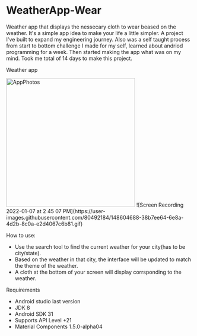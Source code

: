 # WeatherApp-Wear
Weather app that displays the nessecary cloth to wear beased on the weather. It's a simple app idea to make your life a little simpler. A project I've built to expand my engineering journey. Also was a self taught process from start to bottom challenge I made for my self, learned about andriod programming for a week. Then started making the app what was on my mind. Took me total of 14 days to make this project.

Weather app

<img width="347" alt="AppPhotos" src="https://user-images.githubusercontent.com/80492184/148599526-cbd39381-c93b-4be1-821e-2b4221ff461d.png"> 
![Screen Recording 2022-01-07 at 2 45 07 PM](https://user-images.githubusercontent.com/80492184/148604688-38b7ee64-6e8a-4d2b-8c0a-e2d4067c6b81.gif)

How to use:

- Use the search tool to find the current weather for your city(has to be city/state).
- Based on the weather in that city, the interface will be updated to match the theme of the weather.
- A cloth at the bottom of your screen will display corrsponding to the weather.

Requirements

- Android studio last version
- JDK 8
- Android SDK 31
- Supports API Level +21
- Material Components 1.5.0-alpha04






